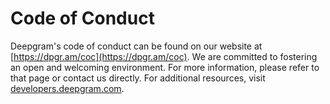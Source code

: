 # Code of Conduct

Deepgram's code of conduct can be found on our website at [https://dpgr.am/coc](https://dpgr.am/coc). We are committed to fostering an open and welcoming environment. For more information, please refer to that page or contact us directly. For additional resources, visit [developers.deepgram.com](https://developers.deepgram.com).